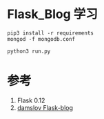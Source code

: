 # Flask_Blog 学习

``` shell
pip3 install -r requirements
mongod -f mongodb.conf

python3 run.py
```

# 参考
1. Flask 0.12
2. [damslov Flask-blog](https://github.com/dmaslov/flask-blog)
